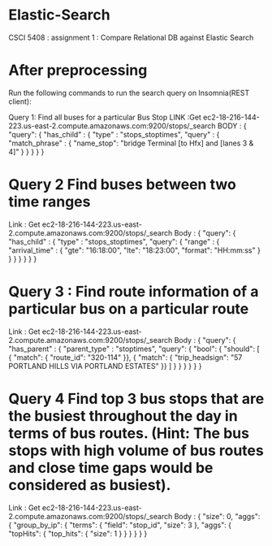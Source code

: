 # Elastic-Search
CSCI 5408 : assignment 1 : Compare Relational DB against Elastic Search

# After preprocessing

Run the following commands to run the search query on Insomnia(REST client):

Query 1: Find all buses for a particular Bus Stop
LINK :Get ec2-18-216-144-223.us-east-2.compute.amazonaws.com:9200/stops/_search
BODY : 
{
"query": {
"has_child" : {
"type" : "stops_stoptimes",
"query" : {
"match_phrase" : {
"name_stop": "bridge Terminal [to Hfx] and [lanes 3 & 4]"
}
}
}
}
}

# Query 2 Find buses between two time ranges
Link : Get ec2-18-216-144-223.us-east-2.compute.amazonaws.com:9200/stops/_search
Body : 
{
"query":
{
"has_child" :
{
"type" : "stops_stoptimes",
"query": {
"range" :
{
"arrival_time" :
{
"gte": "16:18:00",
"lte": "18:23:00",
"format": "HH:mm:ss"
}
}
}
}
}
}
}

# Query 3 : Find route information of a particular bus on a particular route
Link : Get ec2-18-216-144-223.us-east-2.compute.amazonaws.com:9200/stops/_search
Body :
{
"query":
{
"has_parent" :
{
"parent_type" : "stoptimes",
"query":
{
"bool": {
"should":
[
{ "match": { "route_id": "320-114" }},
{ "match": { "trip_headsign": "57 PORTLAND HILLS VIA PORTLAND ESTATES" }}
]
}
}
}
}
}
}
# Query 4 Find top 3 bus stops that are the busiest throughout the day in terms of bus routes. (Hint: The bus stops with high volume of bus routes and close time gaps would be considered as busiest).
Link : Get ec2-18-216-144-223.us-east-2.compute.amazonaws.com:9200/stops/_search
Body :
{
"size": 0,
"aggs": {
"group_by_ip": {
"terms": {
"field": "stop_id",
"size": 3
},
"aggs": {
"topHits": {
"top_hits": {
"size": 1
}
}
}
}
}
}
